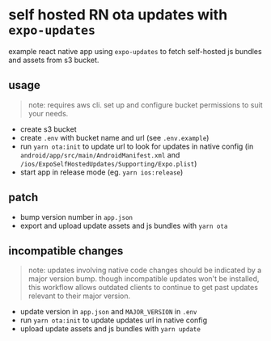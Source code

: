 # self hosted RN ota updates with `expo-updates`

example react native app using `expo-updates` to fetch self-hosted js bundles and assets from s3 bucket.

## usage

> note: requires aws cli. set up and configure bucket permissions to suit your needs.

- create s3 bucket
- create `.env` with bucket name and url (see `.env.example`)
- run `yarn ota:init` to update url to look for updates in native config (in `android/app/src/main/AndroidManifest.xml` and `/ios/ExpoSelfHostedUpdates/Supporting/Expo.plist`)
- start app in release mode (eg. `yarn ios:release`)

## patch

- bump version number in `app.json`
- export and upload update assets and js bundles with `yarn ota`

## incompatible changes

> note: updates involving native code changes should be indicated by a major version bump. though incompatible updates won't be installed, this workflow allows outdated clients to continue to get past updates relevant to their major version.

- update version in `app.json` and `MAJOR_VERSION` in `.env`
- run `yarn ota:init` to update updates url in native config
- upload update assets and js bundles with `yarn update`

